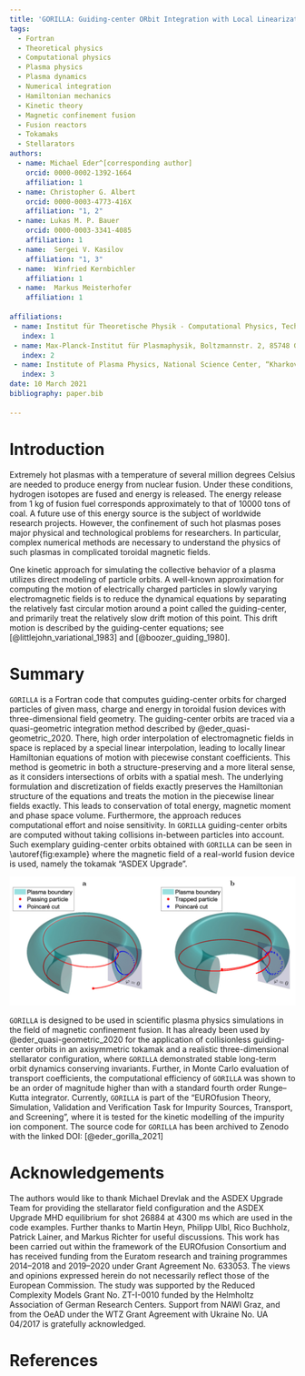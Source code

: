 ```yaml
---
title: 'GORILLA: Guiding-center ORbit Integration with Local Linearization Approach'
tags:
  - Fortran
  - Theoretical physics
  - Computational physics
  - Plasma physics
  - Plasma dynamics
  - Numerical integration
  - Hamiltonian mechanics
  - Kinetic theory
  - Magnetic confinement fusion
  - Fusion reactors
  - Tokamaks
  - Stellarators
authors:
  - name: Michael Eder^[corresponding author]
    orcid: 0000-0002-1392-1664
    affiliation: 1
  - name: Christopher G. Albert
    orcid: 0000-0003-4773-416X
    affiliation: "1, 2"
  - name: Lukas M. P. Bauer
    orcid: 0000-0003-3341-4085
    affiliation: 1
  - name:  Sergei V. Kasilov
    affiliation: "1, 3"
  - name:  Winfried Kernbichler
    affiliation: 1
  - name:  Markus Meisterhofer
    affiliation: 1

affiliations:
 - name: Institut für Theoretische Physik - Computational Physics, Technische Universität Graz, Petersgasse 16, 8010 Graz, Austria
   index: 1
 - name: Max-Planck-Institut für Plasmaphysik, Boltzmannstr. 2, 85748 Garching, Germany
   index: 2
 - name: Institute of Plasma Physics, National Science Center, “Kharkov Institute of Physics and Technology,” Akademicheskaya str. 1, 61108 Kharkov, Ukraine
   index: 3
date: 10 March 2021
bibliography: paper.bib

---
```

# Introduction
Extremely hot plasmas with a temperature of several million degrees Celsius are needed to produce energy from nuclear fusion. Under these conditions, hydrogen isotopes are fused and energy is released. The energy release from 1 kg of fusion fuel corresponds approximately to that of 10000 tons of coal. A future use of this energy source is the subject of worldwide research projects. However, the confinement of such hot plasmas poses major physical and technological problems for researchers. In particular, complex numerical methods are necessary to understand the physics of such plasmas in complicated toroidal magnetic fields.

One kinetic approach for simulating the collective behavior of a plasma utilizes direct modeling of particle orbits. A well-known approximation for computing the motion of electrically charged particles in slowly varying electromagnetic fields is to reduce the dynamical equations by separating the relatively fast circular motion around a point called the guiding-center, and primarily treat the relatively slow drift motion of this point. This drift motion is described by the guiding-center equations; see [@littlejohn_variational_1983] and [@boozer_guiding_1980].


# Summary

`GORILLA` is a Fortran code that computes guiding-center orbits for charged particles of given mass, charge and energy in toroidal fusion devices with three-dimensional field geometry. 
The guiding-center orbits are traced via a quasi-geometric integration method described by @eder_quasi-geometric_2020.
There, high order interpolation of electromagnetic fields in space is replaced by a special linear interpolation, leading to locally linear Hamiltonian equations of motion with piecewise constant coefficients. 
This method is geometric in both a structure-preserving and a more literal sense, as it considers intersections of orbits with a spatial mesh. The underlying formulation and discretization of fields exactly preserves the Hamiltonian structure of the equations and treats the motion in the piecewise linear fields exactly. This leads to conservation of total energy, magnetic moment and phase space volume. Furthermore, the approach reduces computational effort and noise sensitivity. In `GORILLA` guiding-center orbits are computed without taking collisions in-between particles into account. Such exemplary guiding-center orbits obtained with `GORILLA` can be seen in \autoref{fig:example} where the magnetic field of a real-world fusion device is used, namely the tokamak “ASDEX Upgrade”. 

![Illustration of (a) passing particle and (b) trapped particle guiding-center orbits of a Deuterium ion with a kinetic energy of 3 keV in the axisymmetric magnetic field configuration of ASDEX Upgrade. The blue transparent area shows the toroidal $\varphi = 0$ plane with blue dots indicating the intersections of the orbit with this plane (Poincaré cut).  Red solid lines represent the guiding-center orbits.\label{fig:example}](figure.png)

`GORILLA` is designed to be used in scientific plasma physics simulations in the field of magnetic confinement fusion. It has already been used by @eder_quasi-geometric_2020 for the application of collisionless guiding-center orbits in an axisymmetric tokamak and a realistic three-dimensional stellarator configuration, where `GORILLA` demonstrated stable long-term orbit dynamics conserving invariants.
Further, in Monte Carlo evaluation of transport coefficients, the computational efficiency of `GORILLA` was shown to be an order of magnitude higher than with a standard fourth order Runge–Kutta integrator.
Currently, `GORILLA` is part of the “EUROfusion Theory, Simulation, Validation and Verification Task for Impurity Sources, Transport, and Screening”, where it is tested for the kinetic modelling of the impurity ion component. 
The source code for `GORILLA` has been archived to Zenodo with the linked DOI: [@eder_gorilla_2021]

# Acknowledgements

The authors would like to thank Michael Drevlak and the ASDEX Upgrade Team for providing the stellarator field configuration and the ASDEX Upgrade MHD equilibrium for shot 26884 at 4300 ms which are used in the code examples.
Further thanks to Martin Heyn, Philipp Ulbl, Rico Buchholz, Patrick Lainer, and Markus Richter for useful discussions.
This work has been carried out within the framework of the EUROfusion Consortium and has received funding from the Euratom research and training programmes 2014–2018 and 2019–2020 under Grant Agreement No. 633053.
The views and opinions expressed herein do not necessarily reflect those of the European Commission. The study was supported by the Reduced Complexity Models Grant No. ZT-I-0010 funded by the Helmholtz Association of German Research Centers. Support from NAWI Graz, and from the OeAD under the WTZ Grant Agreement with Ukraine No. UA 04/2017 is gratefully acknowledged.

# References
